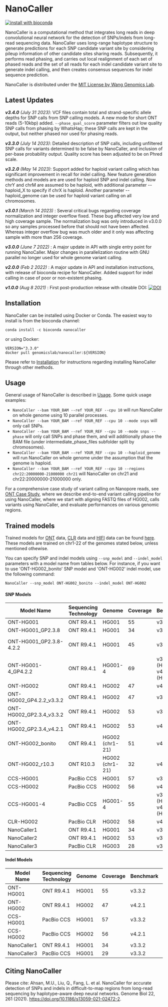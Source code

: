# NanoCaller
[![install with bioconda](https://img.shields.io/badge/install%20with-bioconda-brightgreen.svg?style=flat)](http://bioconda.github.io/recipes/nanocaller/README.html)

NanoCaller is a computational method that integrates long reads in deep convolutional neural network for the detection of SNPs/indels from long-read sequencing data. NanoCaller uses long-range haplotype structure to generate predictions for each SNP candidate variant site by considering pileup information of other candidate sites sharing reads. Subsequently, it performs read phasing, and carries out local realignment of each set of phased reads and the set of all reads for each indel candidate variant site to generate indel calling, and then creates consensus sequences for indel sequence prediction.

NanoCaller is distributed under the [MIT License by Wang Genomics Lab](https://wglab.mit-license.org/).

## Latest Updates
_**v3.4.0** (July 31 2023)_: VCF files contain total and strand-specific allele depths for SNP calls from SNP calling models. A new mode for short ONT reads (5-10kbp) added. `--phase_qual_score` parameter filters out low quality SNP calls from phasing by WhatsHap; these SNP calls are kept in the output, but neither phased nor used for phasing reads.

_**v3.3.0** (July 14 2023)_: Detailed description of SNP calls, including unfiltered SNP calls for variants determined to be false by NanoCaller, and inclusion of per-base probability output. Quality score has been adjusted to be on Phred scale.

_**v3.2.0** (May 14 2023)_: Support added for haploid variant calling which has significant improvement in recall for indel calling. New feature generation methods and models are are used for haploid SNP and indel calling. Now chrY and chrM are assumed to be haploid, with additional parameter --haploid_X to specify if chrX is haploid. Another parameter --haploid_genome can be used for haploid variant calling on all chromosomes.

_**v3.0.1** (March 14 2023)_ : Several critical bugs regarding coverage normalization and integer overflow fixed. These bug affected very low and high coverage sample. The normalization bug was only introduced in v3.0.0 so any samples processed before that should not have been affected. Whereas integer overflow bug was much older and it only was affecting sample with more than 256 coverage.

_**v3.0.0** (June 7 2022)_ : A major update in API with single entry point for running NanoCaller. Major changes in parallelization routine with GNU parallel no longer used for whole genome variant calling.

_**v2.0.0** (Feb 2 2022)_ : A major update in API and installation instructions, with release of bioconda recipe for NanoCaller. Added support for indel calling in case of poor or non-existent phasing.

_**v1.0.0** (Aug 8 2021)_ : First post-production release with citeable DOI: [![DOI](https://zenodo.org/badge/DOI/10.5281/zenodo.5176764.svg)](https://doi.org/10.5281/zenodo.5176764)

## Installation
NanoCaller can be installed using Docker or Conda. The easiest way to install is from the bioconda channel:

`conda install -c bioconda nanocaller`

or using Docker:

```
VERSION="3.3.0"
docker pull genomicslab/nanocaller:${VERSION}
```
Please refer to [Installation](docs/Install.md) for instructions regarding installing NanoCaller through other methods.

## Usage
General usage of NanoCaller is described in [Usage](docs/Usage.md). Some quick usage examples:

- `NanoCaller --bam YOUR_BAM --ref YOUR_REF --cpu 10` will run NanoCaller on whole genome using 10 parallel processes.
- `NanoCaller --bam YOUR_BAM --ref YOUR_REF --cpu 10 --mode snps` will only call SNPs.
- `NanoCaller --bam YOUR_BAM --ref YOUR_REF --cpu 10 --mode snps --phase` will only call SNPs and phase them, and will additionally phase the BAM file (under intermediate_phase_files subfolder split by chromosomes).
- `NanoCaller --bam YOUR_BAM --ref YOUR_REF --cpu 10 --haploid_genome` will run NanoCaller on whole genome under the assumption that the genome is haploid.
- `NanoCaller --bam YOUR_BAM --ref YOUR_REF --cpu 10 --regions chr22:20000000-21000000 chr21` will NanoCaller on chr21 and chr22:20000000-21000000 only.

For a comprehensive case study of variant calling on Nanopore reads, see [ONT Case Study](docs/ONT%20Case%20Study.md), where we describe end-to-end variant calling pipeline for using NanoCaller, where we start with aligning FASTQ files of HG002, calls variants using NanoCaller, and evaluate performances on various genomic regions.


## Trained models
Trained models for [ONT](https://github.com/WGLab/NanoCaller/tree/master/nanocaller_src/release_data/ONT_models) data, [CLR](https://github.com/WGLab/NanoCaller/tree/master/nanocaller_src/release_data/clr_models) data and [HIFI](https://github.com/WGLab/NanoCaller/tree/master/nanocaller_src/release_data/hifi_models) data can be found [here](https://github.com/WGLab/NanoCaller/tree/master/nanocaller_src/release_data). These models are trained on chr1-22 of the genomes stated below, unless mentioned othewise.

You can specify SNP and indel models using `--snp_model` and `--indel_model` parameters with a model name from tables below. For instance, if you want to use 'ONT-HG002\_bonito' SNP model and 'ONT-HG002' indel model, use the following command:

`NanoCaller --snp_model ONT-HG002_bonito --indel_model ONT-HG002`


#### SNP Models

| Model Name                 | Sequencing Technology | Genome          | Coverage | Benchmark | Basecaller   |
| -------------------------- | --------------------- | --------------- | -------- | --------- | ------------ |
| ONT-HG001                  | ONT R9.4.1            | HG001           | 55       | v3.3.2    | Guppy4.2.2   |
| ONT-HG001\_GP2.3.8         | ONT R9.4.1            | HG001           | 34       | v3.3.2    | Guppy2.3.8   |
| ONT-HG001\_GP2.3.8-4.2.2 | ONT R9.4.1            | HG001           | 45       | v3.3.2    | Guppy (2.3.8 + 4.2.2)   |
| ONT-HG001-4\_GP4.2.2     | ONT R9.4.1            | HG001-4         | 69       | v3.3.2 (HG001) + v4.2.1 (HG002-4)| Guppy4.2.2|
| ONT-HG002                  | ONT R9.4.1            | HG002           | 47       | v4.2.1    | Guppy4.2.2   |
| ONT-HG002\_GP4.2.2\_v3.3.2 | ONT R9.4.1            | HG002           | 47       | v3.3.2    | Guppy4.2.2   |
| ONT-HG002\_GP2.3.4\_v3.3.2 | ONT R9.4.1            | HG002           | 53       | v3.3.2    | Guppy2.3.4   |
| ONT-HG002\_GP2.3.4\_v4.2.1 | ONT R9.4.1            | HG002           | 53       | v4.2.1    | Guppy2.3.4   |
| ONT-HG002\_bonito          | ONT R9.4.1            | HG002 (chr1-21) | 51       | v4.2.1    | Bonito v0.30 |
| ONT-HG002\_r10.3           | ONT R10.3             | HG002 (chr1-21) | 32       | v4.2.1    | Guppy4.0.11  |
| CCS-HG001                  | PacBio CCS            | HG001           | 57       | v3.3.2    | \-           |
| CCS-HG002                  | PacBio CCS            | HG002           | 56       | v4.2.1    | \-           |
| CCS-HG001-4                | PacBio CCS            | HG001-4         | 55       | v3.3.2 (HG001) + v4.2.1 (HG002-4)| Guppy4.2.2    | \-           |
| CLR-HG002                  | PacBio CLR            | HG002           | 58       | v4.2.1    | \-           |
| NanoCaller1                | ONT R9.4.1            | HG001           | 34       | v3.3.2    | Guppy2.3.8   |
| NanoCaller2                | ONT R9.4.1            | HG002           | 53       | v3.3.2    | Guppy2.3.4   |
| NanoCaller3                | PacBio CLR            | HG003           | 28       | v3.3.2    | \-           |


#### Indel Models
| Model Name | Sequencing Technology | Genome | Coverage | Benchmark | Basecaller |
| ------------ | --------------------- | ------ | -------- | --------- | ---------- |
| ONT-HG001    | ONT R9.4.1            | HG001  | 55       | v3.3.2    | Guppy4.2.2 |
| ONT-HG002    | ONT R9.4.1            | HG002  | 47       | v4.2.1    | Guppy4.2.2 |
| CCS-HG001    | PacBio CCS            | HG001  | 57       | v3.3.2    | \-         |
| CCS-HG002    | PacBio CCS            | HG002  | 56       | v4.2.1    | \-         |
| NanoCaller1  | ONT R9.4.1            | HG001  | 34       | v3.3.2    | Guppy2.3.8 |
| NanoCaller3  | PacBio CCS            | HG001  | 29       | v3.3.2    | \-         |

## Citing NanoCaller
Please cite: Ahsan, M.U., Liu, Q., Fang, L. et al. NanoCaller for accurate detection of SNPs and indels in difficult-to-map regions from long-read sequencing by haplotype-aware deep neural networks. Genome Biol 22, 261 (2021). https://doi.org/10.1186/s13059-021-02472-2.
